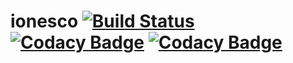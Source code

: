 # ionesco [![Build Status](https://travis-ci.org/hawkw/ionesco.svg?branch=master)](https://travis-ci.org/hawkw/ionesco) [![Codacy Badge](https://api.codacy.com/project/badge/Grade/ee02c62ef9c24f148b2c92d6f5229dc0)](https://www.codacy.com/app/hawk/ionesco?utm_source=github.com&amp;utm_medium=referral&amp;utm_content=hawkw/ionesco&amp;utm_campaign=Badge_Grade) [![Codacy Badge](https://api.codacy.com/project/badge/Grade/ee02c62ef9c24f148b2c92d6f5229dc0)](https://www.codacy.com/app/hawk/ionesco?utm_source=github.com&amp;utm_medium=referral&amp;utm_content=hawkw/ionesco&amp;utm_campaign=Badge_Grade)